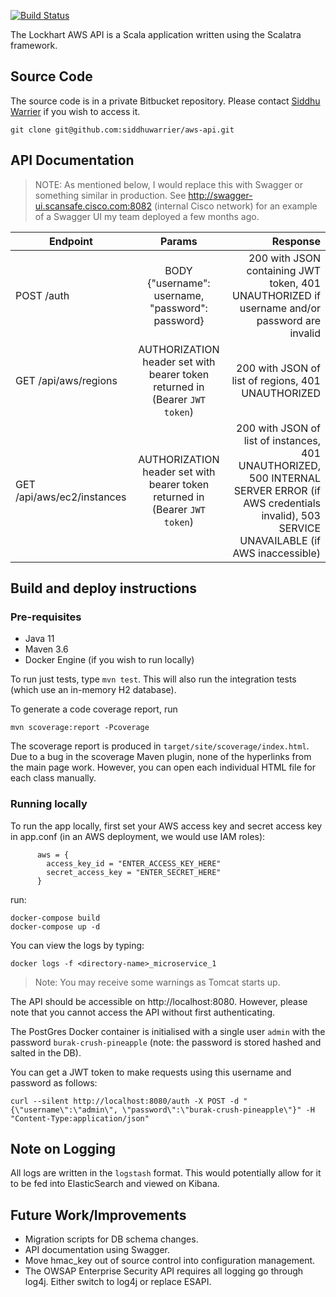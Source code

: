 
[![Build Status](https://travis-ci.com/siddhuwarrier/aws-api.svg?token=psjzrsiRHzBi3DhiqeaA&branch=master)](https://travis-ci.com/siddhuwarrier/aws-api)

The Lockhart AWS API is a Scala application written using the Scalatra framework.

## Source Code

The source code is in a private Bitbucket repository. Please contact [Siddhu Warrier](mailto:siddhu@siddhuw.info) if you
wish to access it.

    git clone git@github.com:siddhuwarrier/aws-api.git
    
## API Documentation

> NOTE: As mentioned below, I would replace this with Swagger or something similar in production. See http://swagger-ui.scansafe.cisco.com:8082 
(internal Cisco network) for an example of a Swagger UI my team deployed a few months ago.

| Endpoint        | Params | Response  |
| ------------- |:-------------:| -----:|
| POST /auth      | BODY {"username": username, "password": password} | 200 with JSON containing JWT token, 401 UNAUTHORIZED if username and/or password are invalid |
| GET /api/aws/regions      | AUTHORIZATION header set with bearer token returned in  (Bearer `JWT token`)      |   200 with JSON of list of regions, 401 UNAUTHORIZED  |
| GET /api/aws/ec2/instances | AUTHORIZATION header set with bearer token returned in  (Bearer `JWT token`)     |    200 with JSON of list of instances, 401 UNAUTHORIZED, 500 INTERNAL SERVER ERROR (if AWS credentials invalid), 503 SERVICE UNAVAILABLE (if AWS inaccessible) |


## Build and deploy instructions

### Pre-requisites
- Java 11
- Maven 3.6
- Docker Engine (if you wish to run locally)

To run just tests, type `mvn test`. This will also run the integration tests (which use an in-memory H2 database).

To generate a code coverage report, run
 
    mvn scoverage:report -Pcoverage
    
The scoverage report is produced in `target/site/scoverage/index.html`. Due to a bug in the scoverage Maven plugin, none of 
the hyperlinks from the main page work. However, you can open each individual HTML file for each class manually.
    
### Running locally

To run the app locally, first set your AWS access key and secret access key in app.conf (in an AWS deployment, we would use IAM roles):
``` 
      aws = {
        access_key_id = "ENTER_ACCESS_KEY_HERE"
        secret_access_key = "ENTER_SECRET_HERE"
      }
```

run:
```
docker-compose build
docker-compose up -d
```

You can view the logs by typing:
```
docker logs -f <directory-name>_microservice_1
```
    
> Note: You may receive some warnings as Tomcat starts up.

The API should be accessible on http://localhost:8080. However, please note that you cannot access the API without first authenticating.

The PostGres Docker container is initialised with a single user `admin` with the password `burak-crush-pineapple` (note: the password is stored hashed and salted in the DB).

You can get a JWT token to make requests using this username and password as follows:
```
curl --silent http://localhost:8080/auth -X POST -d "{\"username\":\"admin\", \"password\":\"burak-crush-pineapple\"}" -H "Content-Type:application/json"
```
    
## Note on Logging

All logs are written in the `logstash` format. This would potentially allow for it to be fed into ElasticSearch and viewed
on Kibana.
    
## Future Work/Improvements

* Migration scripts for DB schema changes.
* API documentation using Swagger.
* Move hmac_key out of source control into configuration management.
* The OWSAP Enterprise Security API requires all logging go through log4j. Either switch to log4j or replace ESAPI.